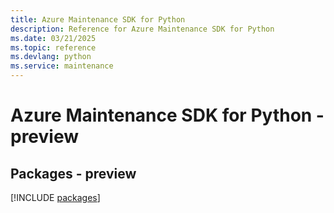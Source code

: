 ```yaml
---
title: Azure Maintenance SDK for Python
description: Reference for Azure Maintenance SDK for Python
ms.date: 03/21/2025
ms.topic: reference
ms.devlang: python
ms.service: maintenance
---
```

# Azure Maintenance SDK for Python - preview
## Packages - preview
[!INCLUDE [packages](maintenance-index.md)]